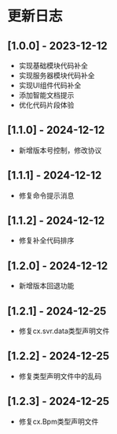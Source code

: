 # 更新日志

## [1.0.0] - 2023-12-12
- 实现基础模块代码补全
- 实现服务器模块代码补全
- 实现UI组件代码补全
- 添加智能文档提示
- 优化代码片段体验

## [1.1.0] - 2024-12-12
- 新增版本号控制，修改协议

## [1.1.1] - 2024-12-12
- 修复命令提示消息

## [1.1.2] - 2024-12-12
- 修复补全代码排序

## [1.2.0] - 2024-12-12
- 新增版本回退功能

## [1.2.1] - 2024-12-25
- 修复cx.svr.data类型声明文件

## [1.2.2] - 2024-12-25
- 修复类型声明文件中的乱码

## [1.2.3] - 2024-12-25
- 修复cx.Bpm类型声明文件
